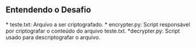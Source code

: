 <h2>Entendendo o Desafio</h2>
  * teste.txt: Arquivo a ser criptografado.
  * encrypter.py: Script responsável por criptografar o conteúdo do arquivo teste.txt.
  *decrypter.py: Script usado para descriptografar o arquivo.
